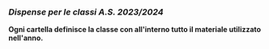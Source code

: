 ### *Dispense per le classi A.S. 2023/2024*

**Ogni cartella definisce la classe con all'interno tutto il materiale utilizzato nell'anno.**  